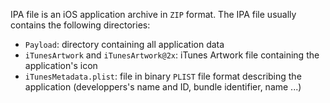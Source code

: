 IPA file is an iOS application archive in `ZIP` format. The IPA file usually contains the following directories:

*   `Payload`: directory containing all application data
*   `iTunesArtwork` and `iTunesArtwork@2x`: iTunes Artwork file containing the application's icon
*   `iTunesMetadata.plist`: file in binary `PLIST` file format describing the application (developpers's name and ID, bundle identifier, name ...)